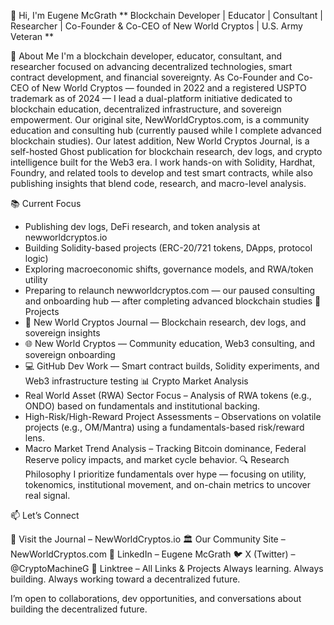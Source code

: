 👋 Hi, I'm Eugene McGrath
** Blockchain Developer | Educator | Consultant | Researcher | Co-Founder & Co-CEO of New World Cryptos | U.S. Army Veteran **

🧠 About Me
I'm a blockchain developer, educator, consultant, and researcher focused on advancing decentralized technologies, smart contract development, and financial sovereignty. As Co-Founder and Co-CEO of New World Cryptos — founded in 2022 and a registered USPTO trademark as of 2024 — I lead a dual-platform initiative dedicated to blockchain education, decentralized infrastructure, and sovereign empowerment. Our original site, NewWorldCryptos.com, is a community education and consulting hub (currently paused while I complete advanced blockchain studies). Our latest addition, New World Cryptos Journal, is a self-hosted Ghost publication for blockchain research, dev logs, and crypto intelligence built for the Web3 era. I work hands-on with Solidity, Hardhat, Foundry, and related tools to develop and test smart contracts, while also publishing insights that blend code, research, and macro-level analysis.

📚 Current Focus
 - Publishing dev logs, DeFi research, and token analysis at newworldcryptos.io
 - Building Solidity-based projects (ERC-20/721 tokens, DApps, protocol logic)
 - Exploring macroeconomic shifts, governance models, and RWA/token utility
 - Preparing to relaunch newworldcryptos.com — our paused consulting and onboarding hub — after completing advanced blockchain studies
🚀 Projects
 - 🧠 New World Cryptos Journal — Blockchain research, dev logs, and sovereign insights
 - 🌐 New World Cryptos — Community education, Web3 consulting, and sovereign onboarding
 - 💻 GitHub Dev Work — Smart contract builds, Solidity experiments, and Web3 infrastructure testing
📊 Crypto Market Analysis
 - Real World Asset (RWA) Sector Focus – Analysis of RWA tokens (e.g., ONDO) based on fundamentals and institutional backing.
 - High-Risk/High-Reward Project Assessments – Observations on volatile projects (e.g., OM/Mantra) using a fundamentals-based risk/reward lens.
 - Macro Market Trend Analysis – Tracking Bitcoin dominance, Federal Reserve policy impacts, and market cycle behavior.
🔍 Research Philosophy
I prioritize fundamentals over hype — focusing on utility, tokenomics, institutional movement, and on-chain metrics to uncover real signal.

📫 Let’s Connect

📰 Visit the Journal – NewWorldCryptos.io
🏛️ Our Community Site – NewWorldCryptos.com
💼 LinkedIn – Eugene McGrath
🐦 X (Twitter) – @CryptoMachineG
🔗 Linktree – All Links & Projects
Always learning. Always building. Always working toward a decentralized future.

I’m open to collaborations, dev opportunities, and conversations about building the decentralized future.

